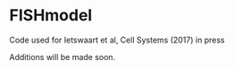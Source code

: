 # FISHmodel
Code used for Ietswaart et al, Cell Systems (2017) in press

Additions will be made soon.
